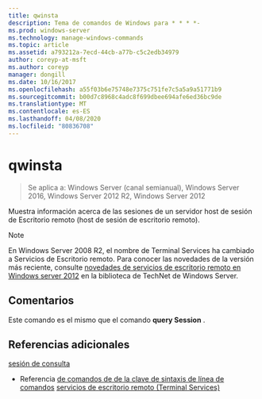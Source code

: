 ```yaml
---
title: qwinsta
description: Tema de comandos de Windows para * * * *-
ms.prod: windows-server
ms.technology: manage-windows-commands
ms.topic: article
ms.assetid: a793212a-7ecd-44cb-a77b-c5c2edb34979
author: coreyp-at-msft
ms.author: coreyp
manager: dongill
ms.date: 10/16/2017
ms.openlocfilehash: a55f03b6e75748e7375c751fe7c5a5a9a51771b9
ms.sourcegitcommit: b00d7c8968c4adc8f699dbee694afe6ed36bc9de
ms.translationtype: MT
ms.contentlocale: es-ES
ms.lasthandoff: 04/08/2020
ms.locfileid: "80836708"
---
```

# <a name="qwinsta"></a>qwinsta

>Se aplica a: Windows Server (canal semianual), Windows Server 2016, Windows Server 2012 R2, Windows Server 2012

Muestra información acerca de las sesiones de un servidor host de sesión de Escritorio remoto (host de sesión de escritorio remoto).

> [!NOTE]
> En Windows Server 2008 R2, el nombre de Terminal Services ha cambiado a Servicios de Escritorio remoto. Para conocer las novedades de la versión más reciente, consulte [novedades de servicios de escritorio remoto en Windows server 2012](https://technet.microsoft.com/library/hh831527) en la biblioteca de TechNet de Windows Server.

## <a name="remarks"></a>Comentarios
Este comando es el mismo que el comando **query Session** .

## <a name="additional-references"></a>Referencias adicionales
[sesión de consulta](query-session.md)
- Referencia [de comandos de
de la clave de sintaxis de línea de comandos](command-line-syntax-key.md) [servicios de escritorio remoto (Terminal Services)](remote-desktop-services-terminal-services-command-reference.md)
